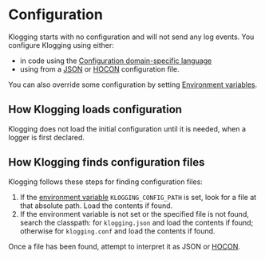 # Configuration

Klogging starts with no configuration and will not send any log events. You configure Klogging using
either:

- in code using the [Configuration domain-specific language](dsl.md)
- using from a [JSON](json.md) or [HOCON](hocon.md) configuration file.

You can also override some configuration by setting [Environment
variables](../internals/environment-variables.md).

## How Klogging loads configuration

Klogging does not load the initial configuration until it is needed, when a logger is first
declared.

## How Klogging finds configuration files

Klogging follows these steps for finding configuration files:

1. If the [environment variable](../internals/environment-variables.md) `KLOGGING_CONFIG_PATH` is
   set, look for a file at that absolute path. Load the contents if found.
2. If the environment variable is not set or the specified file is not found, search the classpath:
   for `klogging.json` and load the contents if found; otherwise for `klogging.conf` and load the
   contents if found.

Once a file has been found, attempt to interpret it as JSON
or [HOCON](https://github.com/lightbend/config/blob/main/HOCON.md).

